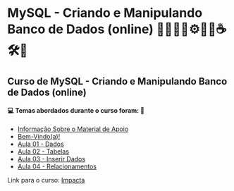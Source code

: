 # MySQL - Criando e Manipulando Banco de Dados (online) 🧑🏻‍💻🎲⚙️🤖🤯☕🛠️💾
## Curso de MySQL - Criando e Manipulando Banco de Dados (online)
#### 💻 Temas abordados durante o curso foram: 🚀
- [Informação Sobre o Material de Apoio](https://github.com/romulovieira777/MySQL_Criando_e_Manipulando_Banco_de_Dados_Online/tree/main/Informacao_Sobre_o_Material_de_Apoio)
- [Bem-Vindo(a)!](https://github.com/romulovieira777/MySQL_Criando_e_Manipulando_Banco_de_Dados_Online/tree/main/Bem_Vindo_A)
- [Aula 01 - Dados](https://github.com/romulovieira777/MySQL_Criando_e_Manipulando_Banco_de_Dados_Online/tree/main/Aula_01_Dados)
- [Aula 02 - Tabelas](https://github.com/romulovieira777/MySQL_Criando_e_Manipulando_Banco_de_Dados_Online/tree/main/Aula_02_Tabelas)
- [Aula 03 - Inserir Dados](https://github.com/romulovieira777/MySQL_Criando_e_Manipulando_Banco_de_Dados_Online/tree/main/Aula_03_Inserir_Dados)
- [Aula 04 - Relacionamentos]()

Link para o curso: [Impacta](https://www.impacta.com.br/cursos/mysql-criando-e-manipulando-banco-de-dados-online)

